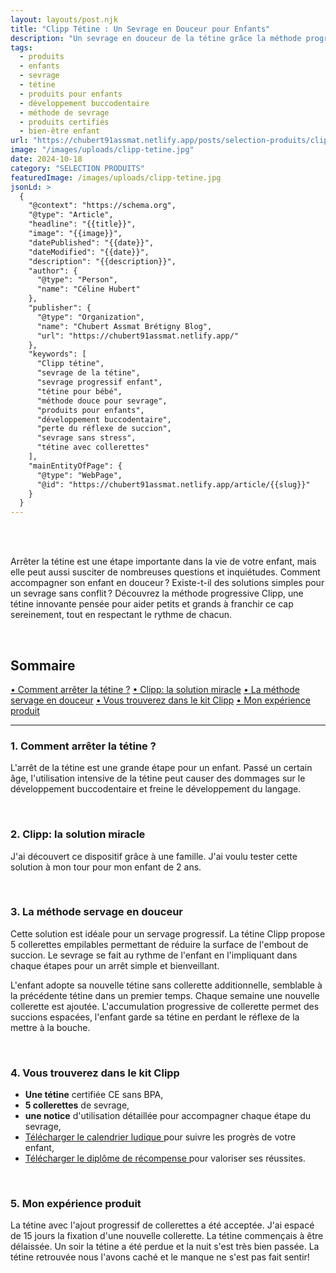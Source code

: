 ```yaml
---
layout: layouts/post.njk
title: "Clipp Tétine : Un Sevrage en Douceur pour Enfants"
description: "Un sevrage en douceur de la tétine grâce la méthode progressive avec le dispositif Clipp."
tags: 
  - produits
  - enfants
  - sevrage
  - tétine
  - produits pour enfants
  - développement buccodentaire
  - méthode de sevrage
  - produits certifiés
  - bien-être enfant
url: "https://chubert91assmat.netlify.app/posts/selection-produits/clipp/"
image: "/images/uploads/clipp-tetine.jpg"
date: 2024-10-18
category: "SELECTION PRODUITS"
featuredImage: /images/uploads/clipp-tetine.jpg
jsonLd: >
  {
    "@context": "https://schema.org",
    "@type": "Article",
    "headline": "{{title}}",
    "image": "{{image}}",
    "datePublished": "{{date}}",
    "dateModified": "{{date}}",
    "description": "{{description}}",
    "author": {
      "@type": "Person",
      "name": "Céline Hubert"
    },
    "publisher": {
      "@type": "Organization",
      "name": "Chubert Assmat Brétigny Blog",
      "url": "https://chubert91assmat.netlify.app/"
    },
    "keywords": [
      "Clipp tétine", 
      "sevrage de la tétine", 
      "sevrage progressif enfant", 
      "tétine pour bébé", 
      "méthode douce pour sevrage", 
      "produits pour enfants", 
      "développement buccodentaire", 
      "perte du réflexe de succion", 
      "sevrage sans stress", 
      "tétine avec collerettes"
    ],
    "mainEntityOfPage": {
      "@type": "WebPage",
      "@id": "https://chubert91assmat.netlify.app/article/{{slug}}"
    }
  }
---
```


<br><br>

Arrêter la tétine est une étape importante dans la vie de votre enfant, mais elle peut aussi susciter de nombreuses questions et inquiétudes. Comment accompagner son enfant en douceur ? Existe-t-il des solutions simples pour un sevrage sans conflit ? Découvrez la méthode progressive Clipp, une tétine innovante pensée pour aider petits et grands à franchir ce cap sereinement, tout en respectant le rythme de chacun.

<br>

<div id="sommaire">
  <h2>Sommaire</h2>
  <a href="#arret" class="styled-link-sommaire">• Comment arrêter la tétine ?</a>
  <a href="#solution" class="styled-link-sommaire">• Clipp: la solution miracle</a>
  <a href="#methode" class="styled-link-sommaire">• La méthode servage en douceur</a>
  <a href="#kit" class="styled-link-sommaire">• Vous trouverez dans le kit Clipp</a>
   <a href="#experience" class="styled-link-sommaire">• Mon expérience produit</a>
</div>


---

### **<span id="arret">1. Comment arrêter la tétine ?</span>**

L'arrêt de la tétine est une grande étape pour un enfant. Passé un certain âge, l'utilisation intensive de la tétine peut causer des dommages sur le développement buccodentaire et freine le développement du langage. 

<br>

### **<span id="solution">2. Clipp: la solution miracle</span>**

J'ai découvert ce dispositif grâce à une famille. J'ai voulu tester cette solution à mon tour pour mon enfant de 2 ans.

<br>

### **<span id="methode">3. La méthode servage en douceur</span>**

Cette solution est idéale pour un servage progressif. La tétine Clipp propose 5 collerettes empilables permettant de réduire la surface de l'embout de succion. Le sevrage se fait au rythme de l'enfant en l'impliquant dans chaque étapes pour un arrêt simple et bienveillant.

L'enfant adopte sa nouvelle tétine sans collerette additionnelle, semblable à la précédente tétine dans un premier temps. Chaque semaine une nouvelle collerette est ajoutée. L'accumulation progressive de collerette permet des succions espacées, l'enfant garde sa tétine en perdant le réflexe de la mettre à la bouche.

<br>

### **<span id="kit">4. Vous trouverez dans le kit Clipp</span>**

- **Une tétine** certifiée CE sans BPA,
- **5 collerettes**  de sevrage,
- **une notice**  d'utilisation détaillée pour accompagner chaque étape du sevrage,
- <a href="https://www.clipp.fr/wp-content/uploads/2024/02/calendrier-pour-arreter-la-tetine.pdf" target="_blank" class="styled-link-article">
       Télécharger le calendrier ludique
  </a>pour suivre les progrès de votre enfant,
- <a href="https://www.clipp.fr/wp-content/uploads/2024/02/DIPLOME-CLIPP-ARRET-TETINE.pdf" target="_blank" class="styled-link-article">
      Télécharger le diplôme de récompense
  </a>pour valoriser ses réussites.

<br>

### **<span id="experience">5. Mon expérience produit</span>**

La tétine avec l'ajout progressif de collerettes a été acceptée. J'ai espacé de 15 jours la fixation d'une nouvelle collerette. La tétine commençais à être délaissée. Un soir la tétine a été perdue et la nuit s'est très bien passée. La tétine retrouvée nous l'avons caché et le manque ne s'est pas fait sentir!


